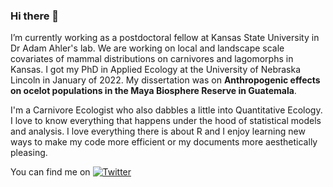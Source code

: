 ### Hi there 👋

I’m currently working as a postdoctoral fellow at Kansas State University in Dr Adam Ahler's lab. We are working on local and landscape scale covariates of mammal distributions on carnivores and lagomorphs in Kansas. I got my PhD in Applied Ecology at the University of Nebraska Lincoln in January of 2022. My dissertation was on **Anthropogenic effects on ocelot populations in the Maya Biosphere Reserve in Guatemala**. 

I'm a Carnivore Ecologist who also dabbles a little into Quantitative Ecology. I love to know everything that happens under the hood of statistical models and analysis. I love everything there is about R and I enjoy learning new ways to make my code more efficient or my documents more aesthetically pleasing. 

<!-- Actual text -->

You can find me on [![Twitter][1.2]][1]

<!-- Icons -->

[1.2]: https://imgur.com/ZQpLe10 (twitter icon)

<!-- Links to your social media accounts -->

[1]: https://twitter.com/GabbsPalomo
